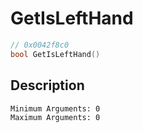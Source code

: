 # GetIsLeftHand
```c
// 0x0042f8c0
bool GetIsLeftHand()
```
## Description
```
Minimum Arguments: 0
Maximum Arguments: 0
```
